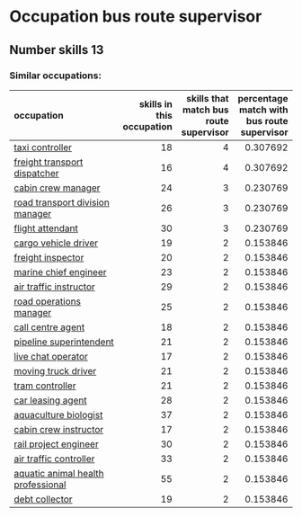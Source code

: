 # Occupation bus route supervisor
## Number skills 13
### Similar occupations:
| occupation                                                                  |   skills in this occupation |   skills that match bus route supervisor |   percentage match with bus route supervisor |   skills not in bus route supervisor |
|:----------------------------------------------------------------------------|----------------------------:|-----------------------------------------:|---------------------------------------------:|-------------------------------------:|
| [taxi controller](taxi_controller.md)                                       |                          18 |                                        4 |                                     0.307692 |                                   14 |
| [freight transport dispatcher](freight_transport_dispatcher.md)             |                          16 |                                        4 |                                     0.307692 |                                   12 |
| [cabin crew manager](cabin_crew_manager.md)                                 |                          24 |                                        3 |                                     0.230769 |                                   21 |
| [road transport division manager](road_transport_division_manager.md)       |                          26 |                                        3 |                                     0.230769 |                                   23 |
| [flight attendant](flight_attendant.md)                                     |                          30 |                                        3 |                                     0.230769 |                                   27 |
| [cargo vehicle driver](cargo_vehicle_driver.md)                             |                          19 |                                        2 |                                     0.153846 |                                   17 |
| [freight inspector](freight_inspector.md)                                   |                          20 |                                        2 |                                     0.153846 |                                   18 |
| [marine chief engineer](marine_chief_engineer.md)                           |                          23 |                                        2 |                                     0.153846 |                                   21 |
| [air traffic instructor](air_traffic_instructor.md)                         |                          29 |                                        2 |                                     0.153846 |                                   27 |
| [road operations manager](road_operations_manager.md)                       |                          25 |                                        2 |                                     0.153846 |                                   23 |
| [call centre agent](call_centre_agent.md)                                   |                          18 |                                        2 |                                     0.153846 |                                   16 |
| [pipeline superintendent](pipeline superintendent.md)                       |                          21 |                                        2 |                                     0.153846 |                                   19 |
| [live chat operator](live_chat_operator.md)                                 |                          17 |                                        2 |                                     0.153846 |                                   15 |
| [moving truck driver](moving_truck_driver.md)                               |                          21 |                                        2 |                                     0.153846 |                                   19 |
| [tram controller](tram_controller.md)                                       |                          21 |                                        2 |                                     0.153846 |                                   19 |
| [car leasing agent](car_leasing_agent.md)                                   |                          28 |                                        2 |                                     0.153846 |                                   26 |
| [aquaculture biologist](aquaculture_biologist.md)                           |                          37 |                                        2 |                                     0.153846 |                                   35 |
| [cabin crew instructor](cabin_crew_instructor.md)                           |                          17 |                                        2 |                                     0.153846 |                                   15 |
| [rail project engineer](rail_project_engineer.md)                           |                          30 |                                        2 |                                     0.153846 |                                   28 |
| [air traffic controller](air_traffic_controller.md)                         |                          33 |                                        2 |                                     0.153846 |                                   31 |
| [aquatic animal health professional](aquatic_animal_health_professional.md) |                          55 |                                        2 |                                     0.153846 |                                   53 |
| [debt collector](debt_collector.md)                                         |                          19 |                                        2 |                                     0.153846 |                                   17 |
